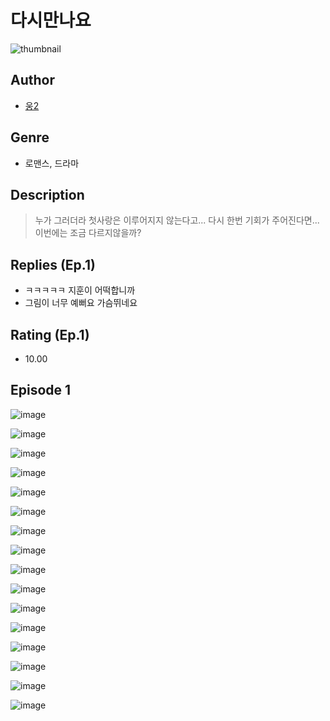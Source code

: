 # 다시만나요
![thumbnail](https://image-comic.pstatic.net/user_contents_data/challenge_comic/2023/05/24/328304/upload_7161959693259519027_480x623.jpeg)

## Author
- [웅2](https://comic.naver.com/artistTitle?id=328304)

## Genre
- 로맨스, 드라마

## Description
> 누가 그러더라 첫사랑은 이루어지지 않는다고... 다시 한번 기회가 주어진다면... 이번에는 조금 다르지않을까?

## Replies (Ep.1)
- ㅋㅋㅋㅋㅋ 지훈이 어떡합니까
- 그림이 너무 예뻐요 가슴뛰네요

## Rating (Ep.1)
- 10.00

## Episode 1
![image](https://image-comic.pstatic.net/user_contents_data/challenge_comic/2023/05/24/328304/upload_7147271112087648312.jpeg)

![image](https://image-comic.pstatic.net/user_contents_data/challenge_comic/2023/05/24/328304/upload_3834081924125044836.jpeg)

![image](https://image-comic.pstatic.net/user_contents_data/challenge_comic/2023/05/24/328304/upload_3474020479019331632.jpeg)

![image](https://image-comic.pstatic.net/user_contents_data/challenge_comic/2023/05/24/328304/upload_3991935729019400503.jpeg)

![image](https://image-comic.pstatic.net/user_contents_data/challenge_comic/2023/05/24/328304/upload_3486179948079887668.jpeg)

![image](https://image-comic.pstatic.net/user_contents_data/challenge_comic/2023/05/24/328304/upload_3977911256256754232.jpeg)

![image](https://image-comic.pstatic.net/user_contents_data/challenge_comic/2023/05/24/328304/upload_3762022354338066487.jpeg)

![image](https://image-comic.pstatic.net/user_contents_data/challenge_comic/2023/05/24/328304/upload_3545851540155152432.jpeg)

![image](https://image-comic.pstatic.net/user_contents_data/challenge_comic/2023/05/24/328304/upload_7233174843118727221.jpeg)

![image](https://image-comic.pstatic.net/user_contents_data/challenge_comic/2023/05/24/328304/upload_7221019754220630882.jpeg)

![image](https://image-comic.pstatic.net/user_contents_data/challenge_comic/2023/05/24/328304/upload_7378413735682400567.jpeg)

![image](https://image-comic.pstatic.net/user_contents_data/challenge_comic/2023/05/24/328304/upload_3991989381784416563.jpeg)

![image](https://image-comic.pstatic.net/user_contents_data/challenge_comic/2023/05/24/328304/upload_7220455683294455348.jpeg)

![image](https://image-comic.pstatic.net/user_contents_data/challenge_comic/2023/05/24/328304/upload_3630576825860842035.jpeg)

![image](https://image-comic.pstatic.net/user_contents_data/challenge_comic/2023/05/24/328304/upload_3834359220853104952.jpeg)

![image](https://image-comic.pstatic.net/user_contents_data/challenge_comic/2023/05/24/328304/upload_3918749829923628338.jpeg)

